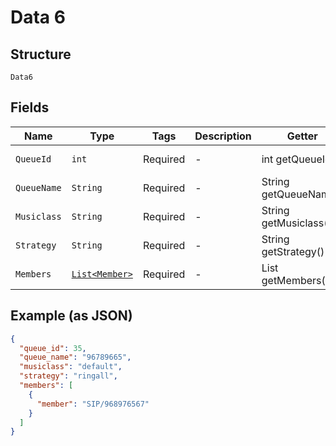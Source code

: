 
# Data 6

## Structure

`Data6`

## Fields

| Name | Type | Tags | Description | Getter | Setter |
|  --- | --- | --- | --- | --- | --- |
| `QueueId` | `int` | Required | - | int getQueueId() | setQueueId(int queueId) |
| `QueueName` | `String` | Required | - | String getQueueName() | setQueueName(String queueName) |
| `Musiclass` | `String` | Required | - | String getMusiclass() | setMusiclass(String musiclass) |
| `Strategy` | `String` | Required | - | String getStrategy() | setStrategy(String strategy) |
| `Members` | [`List<Member>`]($m/Data6Members) | Required | - | List<Member> getMembers() | setMembers(List<Member> members) |

## Example (as JSON)

```json
{
  "queue_id": 35,
  "queue_name": "96789665",
  "musiclass": "default",
  "strategy": "ringall",
  "members": [
    {
      "member": "SIP/968976567"
    }
  ]
}
```

